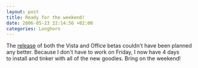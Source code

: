 ```yaml
---
layout: post
title: Ready for the weekend!
date: 2006-05-23 22:14:56 +02:00
categories: Longhorn
---
```

The <A href="http://msdn.microsoft.com/windowsvista/downloads/products/getthebeta/">release</A> of both the Vista and Office betas couldn't have been planned any better. Because I don't have to work on Friday, I now have 4 days to install and tinker with all of the new goodies. Bring on the weekend! 
